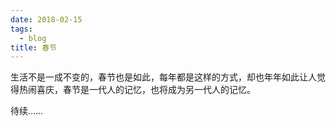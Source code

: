 ```yaml
---
date: 2018-02-15
tags:
  - blog
title: 春节
---
```


生活不是一成不变的，春节也是如此，每年都是这样的方式，却也年年如此让人觉得热闹喜庆，春节是一代人的记忆，也将成为另一代人的记忆。

<!--more-->

待续……
